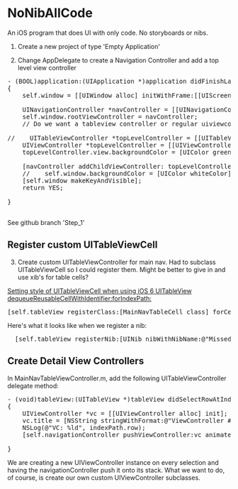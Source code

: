 # NoNibAllCode

An iOS program that does UI with only code.  No storyboards or nibs.


1. Create a new project of type 'Empty Application'

2. Change AppDelegate to create a Navigation Controller and add a top level view controller

<pre>
- (BOOL)application:(UIApplication *)application didFinishLaunchingWithOptions:(NSDictionary *)launchOptions
{
    self.window = [[UIWindow alloc] initWithFrame:[[UIScreen mainScreen] bounds]];
    
    UINavigationController *navController = [[UINavigationController alloc] init];
    self.window.rootViewController = navController;
    // Do we want a tableview controller or regular uiviewcontroller?
    
//    UITableViewController *topLevelController = [[UITableViewController alloc] initWithStyle:UITableViewStylePlain];
    UIViewController *topLevelController = [[UIViewController alloc] init];
    topLevelController.view.backgroundColor = [UIColor greenColor];
    
    [navController addChildViewController: topLevelController];
    //    self.window.backgroundColor = [UIColor whiteColor];
    [self.window makeKeyAndVisible];
    return YES;

}

</pre>

See github branch 'Step_1'

## Register custom UITableViewCell

3. Create custom UITableViewController for main nav.  Had to subclass UITableViewCell so I could register them.  Might be better to give in and use xib's for table cells?

[Setting style of UITableViewCell when using iOS 6 UITableView dequeueReusableCellWithIdentifier:forIndexPath:](http://stackoverflow.com/questions/13174972/setting-style-of-uitableviewcell-when-using-ios-6-uitableview-dequeuereusablecel)
<pre>
[self.tableView registerClass:[MainNavTableCell class] forCellReuseIdentifier:@"MainNavCell"];
</pre>

Here's what it looks like when we register a nib:

<pre>
  [self.tableView registerNib:[UINib nibWithNibName:@"MissedWordTableCell" bundle:[NSBundle mainBundle]] forCellReuseIdentifier:@"MissedWordCell"];
</pre>

## Create Detail View Controllers

In MainNavTableViewController.m, add the following UITableViewController delegate method:
<pre>
- (void)tableView:(UITableView *)tableView didSelectRowAtIndexPath:(NSIndexPath *)indexPath
{
    UIViewController *vc = [[UIViewController alloc] init];
    vc.title = [NSString stringWithFormat:@"ViewController #%ld", indexPath.row];
    NSLog(@"VC: %ld", indexPath.row);
    [self.navigationController pushViewController:vc animated:YES];

}
</pre>

We are creating a new UIViewController instance on every selection and having the navigationController push it onto its stack.  What we want to do, of course, is create our own custom UIViewController subclasses.


